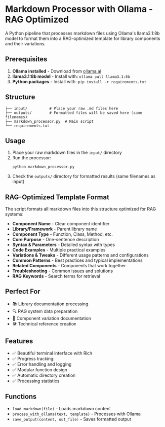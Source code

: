 # Markdown Processor with Ollama - RAG Optimized

A Python pipeline that processes markdown files using Ollama's llama3.1:8b model to format them into a RAG-optimized template for library components and their variations.

## Prerequisites

1. **Ollama installed** - Download from [ollama.ai](https://ollama.ai)
2. **llama3.1:8b model** - Install with: `ollama pull llama3.1:8b`
3. **Python packages** - Install with: `pip install -r requirements.txt`

## Structure

```
├── input/          # Place your raw .md files here
├── outputs/        # Formatted files will be saved here (same filenames)
├── markdown_processor.py  # Main script
└── requirements.txt
```

## Usage

1. Place your raw markdown files in the `input/` directory
2. Run the processor:
   ```bash
   python markdown_processor.py
   ```
3. Check the `outputs/` directory for formatted results (same filenames as input)

## RAG-Optimized Template Format

The script formats all markdown files into this structure optimized for RAG systems:

- **Component Name** - Clear component identifier
- **Library/Framework** - Parent library name
- **Component Type** - Function, Class, Method, etc.
- **Core Purpose** - One-sentence description
- **Syntax & Parameters** - Detailed syntax with types
- **Code Examples** - Multiple practical examples
- **Variations & Tweaks** - Different usage patterns and configurations
- **Common Patterns** - Best practices and typical implementations
- **Related Components** - Components that work together
- **Troubleshooting** - Common issues and solutions
- **RAG Keywords** - Search terms for retrieval

## Perfect For

- 📚 Library documentation processing
- 🔍 RAG system data preparation
- 📖 Component variation documentation
- 🛠️ Technical reference creation

## Features

- ✅ Beautiful terminal interface with Rich
- ✅ Progress tracking
- ✅ Error handling and logging
- ✅ Modular function design
- ✅ Automatic directory creation
- ✅ Processing statistics

## Functions

- `load_markdown(file)` - Loads markdown content
- `process_with_ollama(text, template)` - Processes with Ollama
- `save_output(content, out_file)` - Saves formatted output
